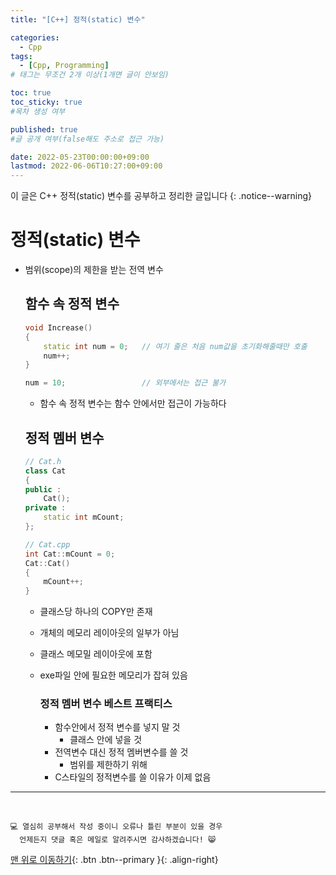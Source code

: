```yaml
---
title: "[C++] 정적(static) 변수" 

categories:
  - Cpp
tags:
  - [Cpp, Programming]
# 태그는 무조건 2개 이상(1개면 글이 안보임)

toc: true
toc_sticky: true
#목차 생성 여부

published: true
#글 공개 여부(false해도 주소로 접근 가능)

date: 2022-05-23T00:00:00+09:00
lastmod: 2022-06-06T10:27:00+09:00
---
```


이 글은 C++ 정적(static) 변수를 공부하고 정리한 글입니다
{: .notice--warning}

# 정적(static) 변수
- 범위(scope)의 제한을 받는 전역 변수
  
  ## 함수 속 정적 변수
  ```cpp
  void Increase()
  {
      static int num = 0;   // 여기 줄은 처음 num값을 초기화해줄때만 호출
      num++;
  }

  num = 10;                 // 외부에서는 접근 불가
  ```

  - 함수 속 정적 변수는 함수 안에서만 접근이 가능하다

  ## 정적 멤버 변수
  ```cpp
  // Cat.h
  class Cat
  {
  public :
      Cat();
  private :
      static int mCount;
  };

  // Cat.cpp
  int Cat::mCount = 0;
  Cat::Cat()
  {
      mCount++;
  }
  ```

  - 클래스당 하나의 COPY만 존재
  - 개체의 메모리 레이아웃의 일부가 아님
  - 클래스 메모밀 레이아웃에 포함
  - exe파일 안에 필요한 메모리가 잡혀 있음

    ### 정적 멤버 변수 베스트 프랙티스
    - 함수안에서 정적 변수를 넣지 말 것
      - 클래스 안에 넣을 것
    - 전역변수 대신 정적 멤버변수를 쓸 것
      - 범위를 제한하기 위해
    - C스타일의 정적변수를 쓸 이유가 이제 없음

***
<br>

    💻 열심히 공부해서 작성 중이니 오류나 틀린 부분이 있을 경우 
      언제든지 댓글 혹은 메일로 알려주시면 감사하겠습니다! 😸

[맨 위로 이동하기](#){: .btn .btn--primary }{: .align-right}